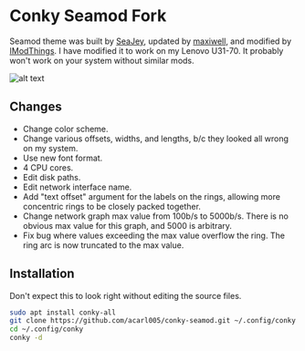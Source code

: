 Conky Seamod Fork
====================

Seamod theme was built by [SeaJey](https://www.deviantart.com/seajey/art/Conky-Seamod-v0-1-283461046),
updated by [maxiwell](https://github.com/maxiwell/conky-seamod),
and modified by [IModThings](https://github.com/IModThings/conky-bloodmod).
I have modified it to work on my Lenovo U31-70.
It probably won't work on your system without similar mods.

![alt text](https://github.com/acarl005/conky-seamod/blob/master/screenshot.png?raw=true)


## Changes

- Change color scheme.
- Change various offsets, widths, and lengths, b/c they looked all wrong on my system.
- Use new font format.
- 4 CPU cores.
- Edit disk paths.
- Edit network interface name.
- Add "text offset" argument for the labels on the rings, allowing more concentric rings to be closely packed together.
- Change network graph max value from 100b/s to 5000b/s. There is no obvious max value for this graph, and 5000 is arbitrary.
- Fix bug where values exceeding the max value overflow the ring. The ring arc is now truncated to the max value.


## Installation

Don't expect this to look right without editing the source files.

```sh
sudo apt install conky-all
git clone https://github.com/acarl005/conky-seamod.git ~/.config/conky
cd ~/.config/conky
conky -d
```

